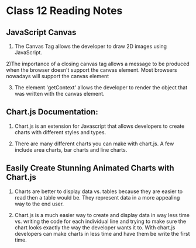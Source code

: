 # Class 12 Reading Notes

## JavaScript Canvas

1) The Canvas Tag allows the developer to draw 2D images using JavaScript.

2)The importance of a closing canvas tag allows a message to be produced when the browser doesn't support the canvas element. Most browsers nowadays will support the canvas element

3) The element 'getContext' allows the developer to render the object that was written with the canvas element.


## Chart.js Documentation:

1) Chart.js is an extension for Javascript that allows developers to create charts with different styles and types.

2) There are many different charts you can make with chart.js. A few include area charts, bar charts and line charts.

## Easily Create Stunning Animated Charts with Chart.js

1) Charts are better to display data vs. tables because they are easier to read then a table would be. They represent data in a more appealing way to the end user.

2) Chart.js is a much easier way to create and display data in way less time vs. writing the code for each individual line and trying to make sure the chart looks exactly the way the developer wants it to. With chart.js developers can make charts in less time and have them be write the first time.
